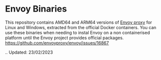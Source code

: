 # Envoy Binaries

This repository contains AMD64 and ARM64 versions of [Envoy proxy](https://www.envoyproxy.io/) for Linux and Windows, extracted from the official Docker containers. You can use these binaries when needing to instal Envoy on a non containerised platform until the Envoy project provides official packages. https://github.com/envoyproxy/envoy/issues/16867

..
Updated: 23/02/2023
